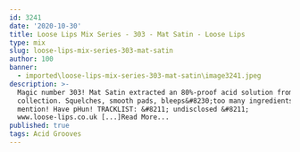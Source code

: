 ```yaml
---
id: 3241
date: '2020-10-30'
title: Loose Lips Mix Series - 303 - Mat Satin - Loose Lips
type: mix
slug: loose-lips-mix-series-303-mat-satin
author: 100
banner:
  - imported\loose-lips-mix-series-303-mat-satin\image3241.jpeg
description: >-
  Magic number 303! Mat Satin extracted an 80%-proof acid solution from his wax
  collection. Squelches, smooth pads, bleeps&#8230;too many ingredients to
  mention! Have pHun! TRACKLIST: &#8211; undisclosed &#8211;
  www.loose-lips.co.uk [...]Read More...
published: true
tags: Acid Grooves
---
```


